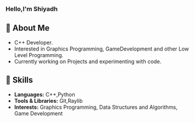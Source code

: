 ### Hello,I'm Shiyadh

## 🌱 About Me

- C++ Developer.
- Interested in Graphics Programming, GameDevelopment and other Low Level Programming.
- Currently working on Projects and experimenting with code.

## 🔧 Skills

- **Languages:** C++,Python
- **Tools & Libraries:** Git,Raylib
- **Interests:** Graphics Programming, Data Structures and Algorithms, Game Development

